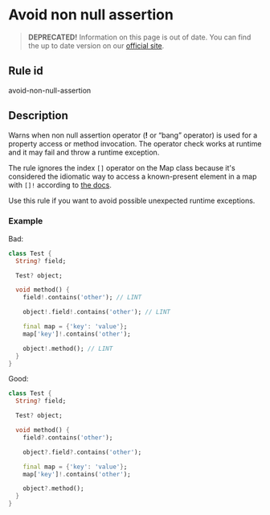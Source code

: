 # Avoid non null assertion

> **DEPRECATED!** Information on this page is out of date. You can find the up to date version on our [official site](https://dartcodemetrics.dev/docs/rules/common/avoid-non-null-assertion).

## Rule id

avoid-non-null-assertion

## Description

Warns when non null assertion operator (**!** or “bang” operator) is used for a property access or method invocation. The operator check works at runtime and it may fail and throw a runtime exception.

The rule ignores the index `[]` operator on the Map class because it's considered the idiomatic way to access a known-present element in a map with `[]!` according to [the docs](https://dart.dev/null-safety/understanding-null-safety#the-map-index-operator-is-nullable).

Use this rule if you want to avoid possible unexpected runtime exceptions.

### Example

Bad:

```dart
class Test {
  String? field;

  Test? object;

  void method() {
    field!.contains('other'); // LINT

    object!.field!.contains('other'); // LINT

    final map = {'key': 'value'};
    map['key']!.contains('other');

    object!.method(); // LINT
  }
}
```

Good:

```dart
class Test {
  String? field;

  Test? object;

  void method() {
    field?.contains('other');

    object?.field?.contains('other');

    final map = {'key': 'value'};
    map['key']!.contains('other');

    object?.method();
  }
}
```
